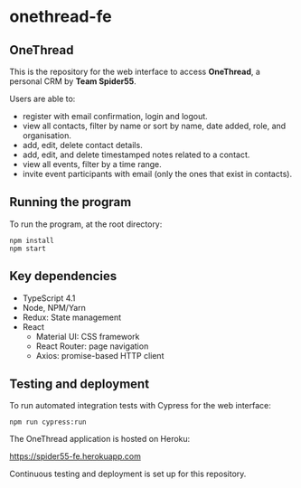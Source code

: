 # onethread-fe

## OneThread

This is the repository for the web interface to access **OneThread**, a personal CRM by **Team Spider55**.

Users are able to:

- register with email confirmation,  login and logout.
- view all contacts, filter by name or sort by name, date added, role, and organisation.
- add, edit, delete contact details.
- add, edit, and delete timestamped notes related to a contact.
- view all events, filter by a time range.
- invite event participants with email (only the ones that exist in contacts).

## Running the program

To run the program, at the root directory:

```_
npm install
npm start
```

## Key dependencies

- TypeScript 4.1
- Node, NPM/Yarn
- Redux: State management
- React
  - Material UI: CSS framework
  - React Router: page navigation
  - Axios: promise-based HTTP client

## Testing and deployment

To run automated integration tests with Cypress for the web interface:

```_
npm run cypress:run 
```

The OneThread application is hosted on Heroku:

https://spider55-fe.herokuapp.com

Continuous testing and deployment is set up for this repository.
